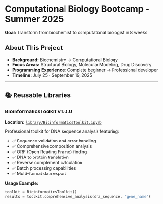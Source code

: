 # Computational Biology Bootcamp - Summer 2025

**Goal:** Transform from biochemist to computational biologist in 8 weeks

## About This Project
- **Background:** Biochemistry → Computational Biology
- **Focus Areas:** Structural Biology, Molecular Modeling, Drug Discovery  
- **Programming Experience:** Complete beginner → Professional developer
- **Timeline:** July 25 - September 19, 2025

---

## 📚 Reusable Libraries

### BioinformaticsToolkit v1.0.0
**Location:** [`library/BioinformaticsToolkit.ipynb`](library/BioinformaticsToolkit.ipynb)

Professional toolkit for DNA sequence analysis featuring:
- ✅ Sequence validation and error handling
- ✅ Comprehensive composition analysis  
- ✅ ORF (Open Reading Frame) finding
- ✅ DNA to protein translation
- ✅ Reverse complement calculation
- ✅ Batch processing capabilities
- ✅ Multi-format data export

**Usage Example:**
```python
toolkit = BioinformaticsToolkit()
results = toolkit.comprehensive_analysis(dna_sequence, "gene_name")

